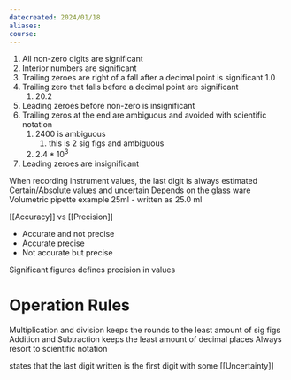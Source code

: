 ```yaml
---
datecreated: 2024/01/18
aliases: 
course:
---
```

1. All non-zero digits are significant
2. Interior numbers are significant
3. Trailing zeroes are right of a fall after a decimal point is significant 1.0 
4. Trailing zero that falls before a decimal point are significant 
	1. 20.2 
5. Leading zeroes before non-zero is insignificant
6. Trailing zeros at the end are ambiguous and avoided with scientific notation
	1. 2400 is ambiguous
		1. this is 2 sig figs and ambiguous
	2. $2.4*10^{3}$
7. Leading zeroes are insignificant

When recording instrument values, the last digit is always estimated
Certain/Absolute values and uncertain
Depends on the glass ware 
Volumetric pipette example 25ml - written as 25.0 ml

[[Accuracy]] vs [[Precision]]

- Accurate and not precise
- Accurate precise
- Not accurate but precise

Significant figures defines precision in values

# Operation Rules

Multiplication and division keeps the rounds to the least amount of sig figs
Addition and Subtraction keeps the least amount of decimal places
Always resort to scientific notation

states that the last digit written is the first digit with some [[Uncertainty]]